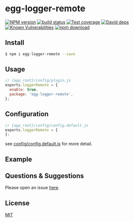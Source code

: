 # egg-logger-remote

[![NPM version][npm-image]][npm-url]
[![build status][travis-image]][travis-url]
[![Test coverage][codecov-image]][codecov-url]
[![David deps][david-image]][david-url]
[![Known Vulnerabilities][snyk-image]][snyk-url]
[![npm download][download-image]][download-url]

[npm-image]: https://img.shields.io/npm/v/egg-logger-remote.svg?style=flat-square
[npm-url]: https://npmjs.org/package/egg-logger-remote
[travis-image]: https://img.shields.io/travis/eggjs/egg-logger-remote.svg?style=flat-square
[travis-url]: https://travis-ci.org/eggjs/egg-logger-remote
[codecov-image]: https://img.shields.io/codecov/c/github/eggjs/egg-logger-remote.svg?style=flat-square
[codecov-url]: https://codecov.io/github/eggjs/egg-logger-remote?branch=master
[david-image]: https://img.shields.io/david/eggjs/egg-logger-remote.svg?style=flat-square
[david-url]: https://david-dm.org/eggjs/egg-logger-remote
[snyk-image]: https://snyk.io/test/npm/egg-logger-remote/badge.svg?style=flat-square
[snyk-url]: https://snyk.io/test/npm/egg-logger-remote
[download-image]: https://img.shields.io/npm/dm/egg-logger-remote.svg?style=flat-square
[download-url]: https://npmjs.org/package/egg-logger-remote

<!--
Description here.
-->

## Install

```bash
$ npm i egg-logger-remote --save
```

## Usage

```js
// {app_root}/config/plugin.js
exports.loggerRemote = {
  enable: true,
  package: 'egg-logger-remote',
};
```

## Configuration

```js
// {app_root}/config/config.default.js
exports.loggerRemote = {
};
```

see [config/config.default.js](config/config.default.js) for more detail.

## Example

<!-- example here -->

## Questions & Suggestions

Please open an issue [here](https://github.com/eggjs/egg/issues).

## License

[MIT](LICENSE)
